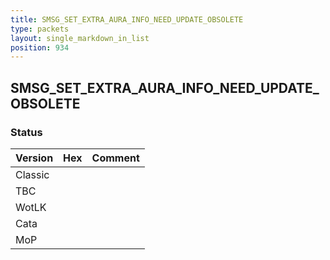 ```yaml
---
title: SMSG_SET_EXTRA_AURA_INFO_NEED_UPDATE_OBSOLETE
type: packets
layout: single_markdown_in_list
position: 934
---
```


## SMSG_SET_EXTRA_AURA_INFO_NEED_UPDATE_OBSOLETE

### Status

Version    | Hex        | Comment
---------- | ---------- | ---------- 
Classic    |            |
TBC        |            |
WotLK      |            |
Cata       |            |
MoP        |            |